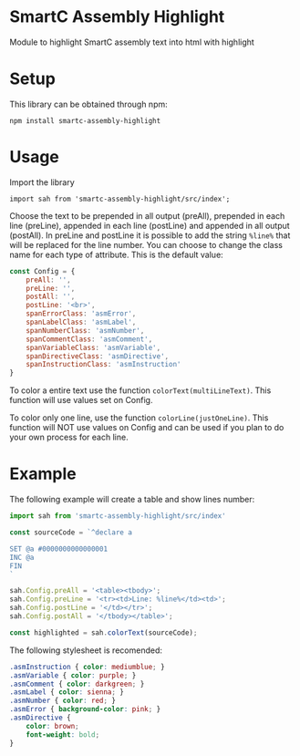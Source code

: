 # SmartC Assembly Highlight
Module to highlight SmartC assembly text into html with highlight

# Setup
This library can be obtained through npm:
```
npm install smartc-assembly-highlight
```

# Usage
Import the library
```
import sah from 'smartc-assembly-highlight/src/index';
```

Choose the text to be prepended in all output (preAll), prepended in each line (preLine), appended in each line (postLine) and appended in all output (postAll).
In preLine and postLine it is possible to add the string `%line%` that will be replaced for the line number.
You can choose to change the class name for each type of attribute.
This is the default value:
```js
const Config = {
    preAll: '',
    preLine: '',
    postAll: '',
    postLine: '<br>',
    spanErrorClass: 'asmError',
    spanLabelClass: 'asmLabel',
    spanNumberClass: 'asmNumber',
    spanCommentClass: 'asmComment',
    spanVariableClass: 'asmVariable',
    spanDirectiveClass: 'asmDirective',
    spanInstructionClass: 'asmInstruction'
}
```

To color a entire text use the function `colorText(multiLineText)`. This function will use values set on Config.

To color only one line, use the function `colorLine(justOneLine)`. This function will NOT use values on Config and can be used if you plan to do your own process for each line.

# Example
The following example will create a table and show lines number:

```js
import sah from 'smartc-assembly-highlight/src/index'

const sourceCode = `^declare a

SET @a #0000000000000001
INC @a
FIN
`

sah.Config.preAll = '<table><tbody>';
sah.Config.preLine = '<tr><td>Line: %line%</td><td>';
sah.Config.postLine = '</td></tr>';
sah.Config.postAll = '</tbody></table>';

const highlighted = sah.colorText(sourceCode);

```

The following stylesheet is recomended:
```css
.asmInstruction { color: mediumblue; }
.asmVariable { color: purple; }
.asmComment { color: darkgreen; }
.asmLabel { color: sienna; }
.asmNumber { color: red; }
.asmError { background-color: pink; }
.asmDirective {
    color: brown;
    font-weight: bold;
}
```
